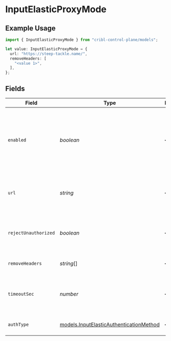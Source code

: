 # InputElasticProxyMode

## Example Usage

```typescript
import { InputElasticProxyMode } from "cribl-control-plane/models";

let value: InputElasticProxyMode = {
  url: "https://steep-tackle.name/",
  removeHeaders: [
    "<value 1>",
  ],
};
```

## Fields

| Field                                                                                                                                                                                                                     | Type                                                                                                                                                                                                                      | Required                                                                                                                                                                                                                  | Description                                                                                                                                                                                                               |
| ------------------------------------------------------------------------------------------------------------------------------------------------------------------------------------------------------------------------- | ------------------------------------------------------------------------------------------------------------------------------------------------------------------------------------------------------------------------- | ------------------------------------------------------------------------------------------------------------------------------------------------------------------------------------------------------------------------- | ------------------------------------------------------------------------------------------------------------------------------------------------------------------------------------------------------------------------- |
| `enabled`                                                                                                                                                                                                                 | *boolean*                                                                                                                                                                                                                 | :heavy_minus_sign:                                                                                                                                                                                                        | Enable proxying of non-bulk API requests to an external Elastic server. Enable this only if you understand the implications. See [Cribl Docs](https://docs.cribl.io/stream/sources-elastic/#proxy-mode) for more details. |
| `url`                                                                                                                                                                                                                     | *string*                                                                                                                                                                                                                  | :heavy_minus_sign:                                                                                                                                                                                                        | URL of the Elastic server to proxy non-bulk requests to, such as http://elastic:9200                                                                                                                                      |
| `rejectUnauthorized`                                                                                                                                                                                                      | *boolean*                                                                                                                                                                                                                 | :heavy_minus_sign:                                                                                                                                                                                                        | Reject certificates that cannot be verified against a valid CA (such as self-signed certificates)                                                                                                                         |
| `removeHeaders`                                                                                                                                                                                                           | *string*[]                                                                                                                                                                                                                | :heavy_minus_sign:                                                                                                                                                                                                        | List of headers to remove from the request to proxy                                                                                                                                                                       |
| `timeoutSec`                                                                                                                                                                                                              | *number*                                                                                                                                                                                                                  | :heavy_minus_sign:                                                                                                                                                                                                        | Amount of time, in seconds, to wait for a proxy request to complete before canceling it                                                                                                                                   |
| `authType`                                                                                                                                                                                                                | [models.InputElasticAuthenticationMethod](../models/inputelasticauthenticationmethod.md)                                                                                                                                  | :heavy_minus_sign:                                                                                                                                                                                                        | Enter credentials directly, or select a stored secret                                                                                                                                                                     |